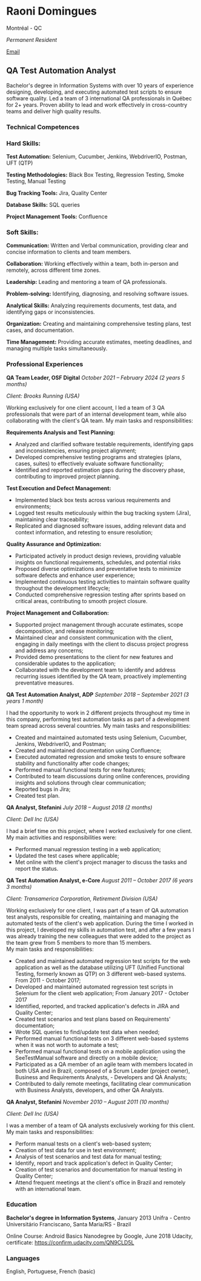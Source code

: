 # Raoni Domingues 

Montréal - QC 

*Permanent Resident* 

[Email](mailto:raonid@gmail.com)
 
## QA Test Automation Analyst 

Bachelor's degree in Information Systems with over 10 years of experience designing, developing, and executing automated test scripts to ensure software quality. Led a team of 3 international QA professionals in Québec for 2+ years. Proven ability to lead and work effectively in cross-country teams and deliver high quality results. 
 
### Technical Competences	 

### Hard Skills: 

**Test Automation:** Selenium, Cucumber, Jenkins, WebdriverIO, Postman, UFT (QTP) 

**Testing Methodologies:** Black Box Testing, Regression Testing, Smoke Testing, Manual Testing 

**Bug Tracking Tools:** Jira, Quality Center 

**Database Skills:** SQL queries 

**Project Management Tools:** Confluence 
 
### Soft Skills: 

**Communication:** Written and Verbal communication, providing clear and concise information to clients and team members. 

**Collaboration:** Working effectively within a team, both in-person and remotely, across different time zones. 

**Leadership:** Leading and mentoring a team of QA professionals. 

**Problem-solving:** Identifying, diagnosing, and resolving software issues. 

**Analytical Skills:** Analyzing requirements documents, test data, and identifying gaps or inconsistencies. 

**Organization:** Creating and maintaining comprehensive testing plans, test cases, and documentation. 

**Time Management:** Providing accurate estimates, meeting deadlines, and managing multiple tasks simultaneously. 
 
### Professional Experiences 

**QA Team Leader, OSF Digital** 
*October 2021 – February 2024 (2 years 5 months)* 

*Client: Brooks Running (USA)* 
 
Working exclusively for one client account, I led a team of 3 QA professionals that were part of an internal development team, while also collaborating with the client's QA team. 
My main tasks and responsibilities: 

**Requirements Analysis and Test Planning:**
- Analyzed and clarified software testable requirements, identifying gaps and inconsistencies, ensuring project alignment; 
- Developed comprehensive testing programs and strategies (plans, cases, suites) to effectively evaluate software functionality; 
- Identified and reported estimation gaps during the discovery phase, contributing to improved project planning. 

**Test Execution and Defect Management:** 
- Implemented black box tests across various requirements and environments; 
- Logged test results meticulously within the bug tracking system (Jira), maintaining clear traceability; 
- Replicated and diagnosed software issues, adding relevant data and context information, and retesting to ensure resolution; 

**Quality Assurance and Optimization:** 
- Participated actively in product design reviews, providing valuable insights on functional requirements, schedules, and potential risks 
- Proposed diverse optimizations and preventative tests to minimize software defects and enhance user experience; 
- Implemented continuous testing activities to maintain software quality throughout the development lifecycle; 
- Conducted comprehensive regression testing after sprints based on critical areas, contributing to smooth project closure. 
 
**Project Management and Collaboration:** 
- Supported project management through accurate estimates, scope decomposition, and release monitoring; 
- Maintained clear and consistent communication with the client, engaging in daily meetings with the client to discuss project progress and address any concerns; 
- Provided demo presentations to the client for new features and considerable updates to the application; 
- Collaborated with the development team to identify and address recurring issues identified by the QA team, proactively implementing preventative measures. 

**QA Test Automation Analyst, ADP** 
*September 2018 – September 2021 (3 years 1 month)* 
 
I had the opportunity to work in 2 different projects throughout my time in this company, performing test automation tasks as part of a development team spread across several countries. 
My main tasks and responsibilities: 
- Created and maintained automated tests using Selenium, Cucumber, Jenkins, WebdriverIO, and Postman; 
- Created and maintained documentation using Confluence; 
- Executed automated regression and smoke tests to ensure software stability and functionality after code changes; 
- Performed manual functional tests for new features; 
- Contributed to team discussions during online conferences, providing insights and solutions through clear communication; 
- Reported bugs in Jira; 
- Created test plan. 
 
**QA Analyst, Stefanini** 
*July 2018 – August 2018 (2 months)* 

*Client: Dell Inc (USA)* 
 
I had a brief time on this project, where I worked exclusively for one client. 
My main activities and responsibilities were: 
- Performed manual regression testing in a web application; 
- Updated the test cases where applicable; 
- Met online with the client's project manager to discuss the tasks and report the status. 
 
**QA Test Automation Analyst, e-Core** 
*August 2011 – October 2017 (6 years 3 months)* 

*Client: Transamerica Corporation, Retirement Division (USA)* 
 
Working exclusively for one client, I was part of a team of QA automation test analysts, responsible for creating, maintaining and managing the automated tests of the client's web application. During the time I worked in this project, I developed my skills in automation test, and after a few years I was already training the new colleagues that were added to the project as the team grew from 5 members to more than 15 members.  
My main tasks and responsibilities: 
- Created and maintained automated regression test scripts for the web application as well as the database utilizing UFT (Unified Functional Testing, formerly known as QTP) on 3 different web-based systems. From 2011 - October 2017; 
- Developed and maintained automated regression test scripts in Selenium for the client web application; From January 2017 - October 2017 
- Identified, reported, and tracked application's defects in JIRA and Quality Center; 
- Created test scenarios and test plans based on Requirements' documentation; 
- Wrote SQL queries to find/update test data when needed; 
- Performed manual functional tests on 3 different web-based systems when it was not worth to automate a test; 
- Performed manual functional tests on a mobile application using the SeeTestManual software and directly on a mobile device; 
- Participated as a QA member of an agile team with members located in both USA and in Brazil, composed of a Scrum Leader (project owner), Business and Requirements Analysts, - Developers and QA Analysts; 
- Contributed to daily remote meetings, facilitating clear communication with Business Analysts, developers, and other QA Analysts. 
 
**QA Analyst, Stefanini** 
*November 2010 – August 2011 (10 months)* 

*Client: Dell Inc (USA)* 
 
I was a member of a team of QA analysts exclusively working for this client. 
My main tasks and responsibilities: 
- Perform manual tests on a client's web-based system; 
- Creation of test data for use in test environment; 
- Analysis of test scenarios and test data for manual testing; 
- Identify, report and track application's defect in Quality Center; 
- Creation of test scenarios and documentation for manual testing in Quality Center; 
- Attend frequent meetings at the client's office in Brazil and remotely with an international team. 
 
 

### Education 

**Bachelor's degree in Information Systems**, January 2013 
Unifra - Centro Universitário Franciscano, Santa Maria/RS - Brazil 
 
Online Course: Android Basics Nanodegree by Google, June 2018 
Udacity, certificate: https://confirm.udacity.com/QN9CLD5L 
 
### Languages 

English, Portuguese, French (basic) 

